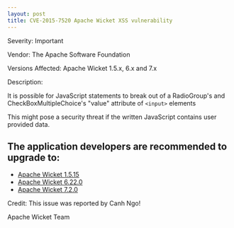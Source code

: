 ```yaml
---
layout: post
title: CVE-2015-7520 Apache Wicket XSS vulnerability
---
```


Severity: Important

Vendor:
The Apache Software Foundation

Versions Affected:
Apache Wicket 1.5.x, 6.x and 7.x

Description:

It is possible for JavaScript statements to break out of a RadioGroup's 
and CheckBoxMultipleChoice's "value" attribute of `<input>` elements

This might pose a security threat if the written JavaScript contains user provided data.

## The application developers are recommended to upgrade to: 
    
* [Apache Wicket 1.5.15](/news/2016/02/19/wicket-1.5.15-released.html)
* [Apache Wicket 6.22.0](/news/2016/02/19/wicket-6.22.0-released.html)
* [Apache Wicket 7.2.0](/news/2016/01/20/wicket-7.2.0-released.html)

Credit:
This issue was reported by Canh Ngo!

Apache Wicket Team